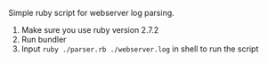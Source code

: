 Simple ruby script for webserver log parsing.

1. Make sure you use ruby version 2.7.2
2. Run bundler
3. Input `ruby ./parser.rb ./webserver.log` in shell to run the script
